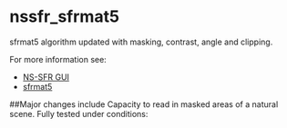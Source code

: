 # nssfr_sfrmat5
sfrmat5 algorithm updated with masking, contrast, angle and clipping.


For more information see:
- [NS-SFR GUI](#https://github.com/OlivervZ11/NSSFR-GUI)
- [sfrmat5](#http://burnsdigitalimaging.com/software/sfrmat/iso12233-sfrmat5/)

##Major changes include
Capacity to read in masked areas of a natural scene. Fully tested under conditions:
